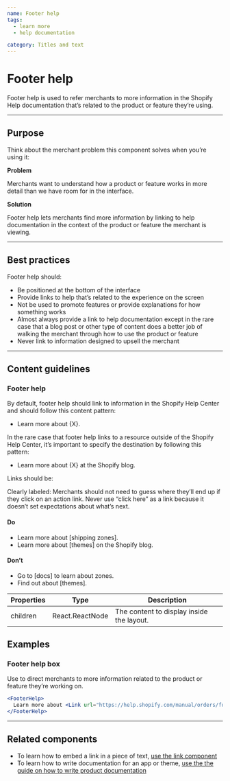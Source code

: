 ```yaml
---
name: Footer help
tags:
  - learn more
  - help documentation

category: Titles and text
---
```


# Footer help

Footer help is used to refer merchants to more information in the Shopify Help documentation that’s related to the product or feature they’re using.

---

## Purpose

Think about the merchant problem this component solves when you’re using it:

**Problem**

Merchants want to understand how a product or feature works in more detail than we have room for in the interface.

**Solution**

Footer help lets merchants find more information by linking to help documentation in the context of the product or feature the merchant is viewing.

---

## Best practices

Footer help should:

* Be positioned at the bottom of the interface
* Provide links to help that’s related to the experience on the screen
* Not be used to promote features or provide explanations for how something works
* Almost always provide a link to help documentation except in the rare case that a blog post or other type of content does a better job of walking the merchant through how to use the product or feature
* Never link to information designed to upsell the merchant

---

## Content guidelines

### Footer help

By default, footer help should link to information in the Shopify Help Center and should follow this content pattern:

* Learn more about {X}.

In the rare case that footer help links to a resource outside of the Shopify Help Center, it’s important to specify the destination by following this pattern:

* Learn more about {X} at the Shopify blog.

Links should be:

Clearly labeled: Merchants should not need to guess where they’ll end up if they click on an action link. Never use “click here” as a link because it doesn’t set expectations about what’s next.

<!-- usagelist -->
#### Do
- Learn more about [shipping zones].
- Learn more about [themes] on the Shopify blog.

#### Don’t
- Go to [docs] to learn about zones.
- Find out about [themes].
<!-- end -->

| Properties | Type | Description |
| ---------- | ---- | ----------- |
| children | React.ReactNode | The content to display inside the layout. |

## Examples

### Footer help box

Use to direct merchants to more information related to the product or feature they’re working on.

```jsx
<FooterHelp>
  Learn more about <Link url="https://help.shopify.com/manual/orders/fulfill-orders">fulfilling orders</Link>.
</FooterHelp>
```

---

## Related components

* To learn how to embed a link in a piece of text, [use the link component](/components/link)
* To learn how to write documentation for an app or theme, [use the the guide on how to write product documentation](/content/help-documentation)
